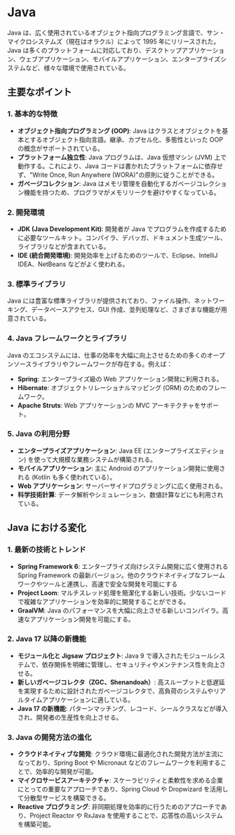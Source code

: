 # Java

Java は、広く使用されているオブジェクト指向プログラミング言語で、サン・マイクロシステムズ（現在はオラクル）によって 1995 年にリリースされた。Java は多くのプラットフォームに対応しており、デスクトップアプリケーション、ウェブアプリケーション、モバイルアプリケーション、エンタープライズシステムなど、様々な環境で使用されている。

## 主要なポイント

### 1. 基本的な特徴

- **オブジェクト指向プログラミング (OOP)**: Java はクラスとオブジェクトを基本とするオブジェクト指向言語。継承、カプセル化、多態性といった OOP の概念がサポートされている。
- **プラットフォーム独立性**: Java プログラムは、Java 仮想マシン (JVM) 上で動作する。これにより、Java コードは書かれたプラットフォームに依存せず、"Write Once, Run Anywhere (WORA)"の原則に従うことができる。
- **ガベージコレクション**: Java はメモリ管理を自動化するガベージコレクション機能を持つため、プログラマがメモリリークを避けやすくなっている。

### 2. 開発環境

- **JDK (Java Development Kit)**: 開発者が Java でプログラムを作成するために必要なツールキット。コンパイラ、デバッガ、ドキュメント生成ツール、ライブラリなどが含まれている。
- **IDE (統合開発環境)**: 開発効率を上げるためのツールで、Eclipse、IntelliJ IDEA、NetBeans などがよく使われる。

### 3. 標準ライブラリ

Java には豊富な標準ライブラリが提供されており、ファイル操作、ネットワーキング、データベースアクセス、GUI 作成、並列処理など、さまざまな機能が用意されている。

### 4. Java フレームワークとライブラリ

Java のエコシステムには、仕事の効率を大幅に向上させるための多くのオープンソースライブラリやフレームワークが存在する。例えば：

- **Spring**: エンタープライズ級の Web アプリケーション開発に利用される。
- **Hibernate**: オブジェクトリレーショナルマッピング (ORM) のためのフレームワーク。
- **Apache Struts**: Web アプリケーションの MVC アーキテクチャをサポート。

### 5. Java の利用分野

- **エンタープライズアプリケーション**: Java EE (エンタープライズエディション) を使って大規模な業務システムが構築される。
- **モバイルアプリケーション**: 主に Android のアプリケーション開発に使用される (Kotlin も多く使われている）。
- **Web アプリケーション**: サーバーサイドプログラミングに広く使用される。
- **科学技術計算**: データ解析やシミュレーション、数値計算などにも利用されている。

## Java における変化

### 1. **最新の技術とトレンド**

- **Spring Framework 6**: エンタープライズ向けシステム開発に広く使用される Spring Framework の最新バージョン。他のクラウドネイティブなフレームワークやツールと連携し、高速で安全な開発を可能にする
- **Project Loom**: マルチスレッド処理を簡潔化する新しい技術。少ないコードで複雑なアプリケーションを効率的に開発することができる。
- **GraalVM**: Java のパフォーマンスを大幅に向上させる新しいコンパイラ。高速なアプリケーション開発を可能にする。

### 2. **Java 17 以降の新機能**

- **モジュール化と Jigsaw プロジェクト**: Java 9 で導入されたモジュールシステムで、依存関係を明確に管理し、セキュリティやメンテナンス性を向上させる。
- **新しいガベージコレクタ（ZGC、Shenandoah）**: 高スループットと低遅延を実現するために設計されたガベージコレクタで、高負荷のシステムやリアルタイムアプリケーションに適している。
- **Java 17 の新機能**: パターンマッチング、レコード、シールクラスなどが導入され、開発者の生産性を向上させる。

### 3. **Java の開発方法の進化**

- **クラウドネイティブな開発**: クラウド環境に最適化された開発方法が主流になっており、Spring Boot や Micronaut などのフレームワークを利用することで、効率的な開発が可能。
- **マイクロサービスアーキテクチャ**: スケーラビリティと柔軟性を求める企業にとっての重要なアプローチであり、Spring Cloud や Dropwizard を活用して分散型サービスを構築できる。
- **Reactive プログラミング**: 非同期処理を効率的に行うためのアプローチであり、Project Reactor や RxJava を使用することで、応答性の高いシステムを構築可能。
